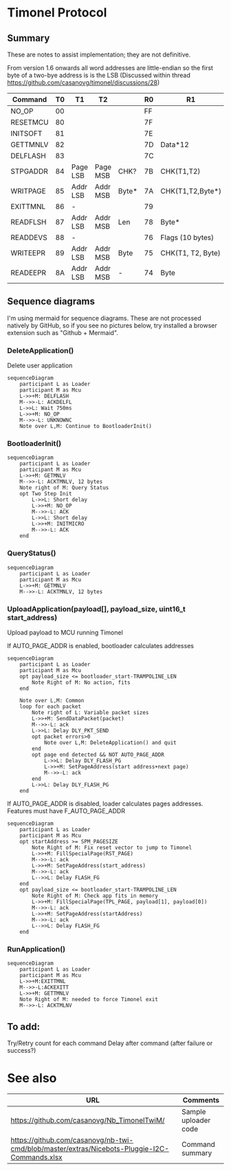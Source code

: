 # Timonel Protocol

## Summary
These are notes to assist implementation; they are not definitive.

From version 1.6 onwards all word addresses are little-endian so the first byte of a two-bye address is is the LSB (Discussed within thread https://github.com/casanovg/timonel/discussions/28)

| Command  | T0 | T1       | T2       |      | R0 | R1                 | R2 | 
|----------|----|----------|----------|------|----|--------------------|----|
| NO_OP    | 00 |          |          |      | FF |                    |    |
| RESETMCU | 80 |          |          |      | 7F |                    |    |
| INITSOFT | 81 |          |          |      | 7E |                    |    |
| GETTMNLV | 82 |          |          |      | 7D | Data*12            |    |
| DELFLASH | 83 |          |          |      | 7C |                    |    |
| STPGADDR | 84 | Page LSB | Page MSB | CHK? | 7B | CHK(T1,T2)         |
| WRITPAGE | 85 | Addr LSB | Addr MSB | Byte*| 7A | CHK(T1,T2,Byte*)   | ???
| EXITTMNL | 86 | -        |          |      | 79 |
| READFLSH | 87 | Addr LSB | Addr MSB | Len  | 78 | Byte*              | CHK(T1,T2,Byte*) |
| READDEVS | 88 | -        |          |      | 76 | Flags (10 bytes) |
| WRITEEPR | 89 | Addr LSB | Addr MSB | Byte | 75 | CHK(T1, T2, Byte) |
| READEEPR | 8A | Addr LSB | Addr MSB | -    | 74 | Byte | CHK(T1, T2, Byte)| 

## Sequence diagrams

I'm using mermaid for sequence diagrams. These are not processed natively by GitHub, so if you see no pictures below, try installed a browser extension such as "Github + Mermaid".

### DeleteApplication()
Delete user application
```mermaid
sequenceDiagram
    participant L as Loader
    participant M as Mcu
    L->>+M: DELFLASH
    M-->>-L: ACKDELFL
    L->>L: Wait 750ms
    L->>+M: NO_OP
    M-->>-L: UNKNOWNC
    Note over L,M: Continue to BootloaderInit()
```
### BootloaderInit()
```mermaid
sequenceDiagram
    participant L as Loader
    participant M as Mcu
    L->>+M: GETMNLV
    M-->>-L: ACKTMNLV, 12 bytes
    Note right of M: Query Status
    opt Two Step Init
        L->>L: Short delay
        L->>+M: NO_OP
        M-->>-L: ACK
        L->>L: Short delay
        L->>+M: INITMICRO
        M-->>-L: ACK
    end
```
### QueryStatus()
```mermaid
sequenceDiagram
    participant L as Loader
    participant M as Mcu
    L->>+M: GETMNLV
    M-->>-L: ACKTMNLV, 12 bytes
```
### UploadApplication(payload[], payload_size, uint16_t start_address)
Upload payload to MCU running Timonel

If AUTO_PAGE_ADDR is enabled, bootloader calculates addresses
```mermaid
sequenceDiagram
    participant L as Loader
    participant M as Mcu
    opt payload_size <= bootloader_start-TRAMPOLINE_LEN
        Note Right of M: No action, fits
    end

    Note over L,M: Common
    loop for each packet
        Note right of L: Variable packet sizes
        L->>+M: SendDataPacket(packet)
        M-->>-L: ack
        L->>L: Delay DLY_PKT_SEND
        opt packet errors>0
            Note over L,M: DeleteApplication() and quit
        end
        opt page end detected && NOT AUTO_PAGE_ADDR
            L->>L: Delay DLY_FLASH_PG
            L->>+M: SetPageAddress(start address+next page)
            M-->>-L: ack
        end
        L->>L: Delay DLY_FLASH_PG
    end
```
If AUTO_PAGE_ADDR is disabled, loader calculates pages addresses.
Features must have F_AUTO_PAGE_ADDR
```mermaid
sequenceDiagram
    participant L as Loader
    participant M as Mcu
    opt startAddress >= SPM_PAGESIZE
        Note Right of M: Fix reset vector to jump to Timonel
        L->>+M: FillSpecialPage(RST_PAGE)
        M-->>-L: ack
        L->>+M: SetPageAddress(start_address)
        M-->>-L: ack
        L-->>L: Delay FLASH_FG
    end
    opt payload_size <= bootloader_start-TRAMPOLINE_LEN
        Note Right of M: Check app fits in memory
        L->>+M: FillSpecialPage(TPL_PAGE, payload[1], payload[0])
        M-->>-L: ack
        L->>+M: SetPageAddress(startAddress)
        M-->>-L: ack
        L-->>L: Delay FLASH_FG
    end
``` 
### RunApplication()
```mermaid
sequenceDiagram
    participant L as Loader
    participant M as Mcu
    L->>+M:EXITTMNL
    M-->>-L:ACKEXITT
    L->>+M: GETTMNLV
    Note Right of M: needed to force Timonel exit
    M-->>-L: ACKTMLNV
```

## To add:

Try/Retry count for each command
Delay after command (after failure or success?)

# See also
| URL | Comments |
|-----|----------|
| https://github.com/casanovg/Nb_TimonelTwiM/ | Sample uploader code |
| https://github.com/casanovg/nb-twi-cmd/blob/master/extras/Nicebots-Pluggie-I2C-Commands.xlsx | Command summary |
